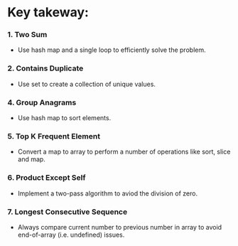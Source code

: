 # Key takeway: 

### 1. Two Sum

- Use hash map and a single loop to efficiently solve the problem.

### 2. Contains Duplicate

- Use set to create a collection of unique values.

### 4. Group Anagrams

- Use hash map to sort elements.

### 5. Top K Frequent Element

- Convert a map to array to perform a number of operations like sort, slice and map.

### 6. Product Except Self

- Implement a two-pass algorithm to aviod the division of zero.

### 7. Longest Consecutive Sequence

- Always compare current number to previous number in array to avoid end-of-array (i.e. undefined) issues.
